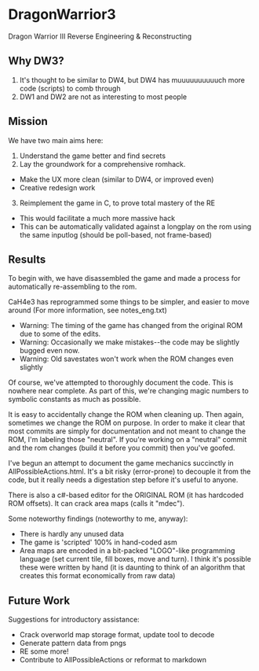 # DragonWarrior3
Dragon Warrior III Reverse Engineering &amp; Reconstructing

## Why DW3?
1. It's thought to be similar to DW4, but DW4 has muuuuuuuuuuch more code (scripts) to comb through
2. DW1 and DW2 are not as interesting to most people

## Mission

We have two main aims here:

1. Understand the game better and find secrets
2. Lay the groundwork for a comprehensive romhack.
 * Make the UX more clean (similar to DW4, or improved even)
 * Creative redesign work
3. Reimplement the game in C, to prove total mastery of the RE
 * This would facilitate a much more massive hack
 * This can be automatically validated against a longplay on the rom using the same inputlog (should be poll-based, not frame-based)

## Results

To begin with, we have disassembled the game and made a process for automatically re-assembling to the rom.

CaH4e3 has reprogrammed some things to be simpler, and easier to move around (For more information, see notes_eng.txt)
  * Warning: The timing of the game has changed from the original ROM due to some of the edits.
  * Warning: Occasionally we make mistakes--the code may be slightly bugged even now.
  * Warning: Old savestates won't work when the ROM changes even slightly

Of course, we've attempted to thoroughly document the code. This is nowhere near complete. As part of this, we're changing magic numbers to symbolic constants as much as possible.

It is easy to accidentally change the ROM when cleaning up. Then again, sometimes we change the ROM on purpose. In order to make it clear that most commits are simply for documentation and not meant to change the ROM, I'm labeling those "neutral". If you're working on a "neutral" commit and the rom changes (build it before you commit) then you've goofed.

I've begun an attempt to document the game mechanics succinctly in AllPossibleActions.html. It's a bit risky (error-prone) to decouple it from the code, but it really needs a digestation step before it's useful to anyone.

There is also a c#-based editor for the ORIGINAL ROM (it has hardcoded ROM offsets). It can crack area maps (calls it "mdec").

Some noteworthy findings (noteworthy to me, anyway):
* There is hardly any unused data
* The game is 'scripted' 100% in hand-coded asm
* Area maps are encoded in a bit-packed "LOGO"-like programming language (set current tile, fill boxes, move and turn). I think it's possible these were written by hand (it is daunting to think of an algorithm that creates this format economically from raw data)

## Future Work

Suggestions for introductory assistance:
* Crack overworld map storage format, update tool to decode
* Generate pattern data from pngs
* RE some more!
* Contribute to AllPossibleActions or reformat to markdown
